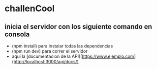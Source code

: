 # challenCool

## inicia el servidor con los siguiente comando en consola
- (npm install) para instalar todas las dependencias
- (npm run dev) para correr el servidor
- aqui la [documentacion de la API](https://www.ejemplo.com](http://localhost:3000/api/docs/)
